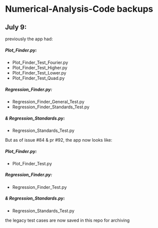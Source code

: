 # Numerical-Analysis-Code backups

## July 9:

previously the app had:

##### Plot_Finder.py:
- Plot_Finder_Test_Fourier.py
- Plot_Finder_Test_Higher.py
- Plot_Finder_Test_Lower.py
- Plot_Finder_Test_Quad.py

##### Regression_Finder.py:
- Regression_Finder_General_Test.py
- Regression_Finder_Standards_Test.py

##### & Regression_Standards.py:
- Regression_Standards_Test.py

But as of issue #84 & pr #92, the app now looks like:

##### Plot_Finder.py:
- Plot_Finder_Test.py

##### Regression_Finder.py:
- Regression_Finder_Test.py

##### & Regression_Standards.py:
- Regression_Standards_Test.py

the legacy test cases are now saved in this repo for archiving